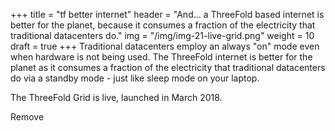 +++
title = "tf better internet"
header = "And... a ThreeFold based internet is better for the planet, because it consumes a fraction of the electricity that traditional datacenters do."
img = "/img/img-21-live-grid.png"
weight = 10
draft = true
+++
Traditional datacenters employ an always "on" mode even when hardware is not being used. The ThreeFold internet is better for the planet as it consumes a fraction of the electricity that traditional datacenters do via a standby mode - just like sleep mode on your laptop.

The ThreeFold Grid is live, launched in March 2018.

Remove
